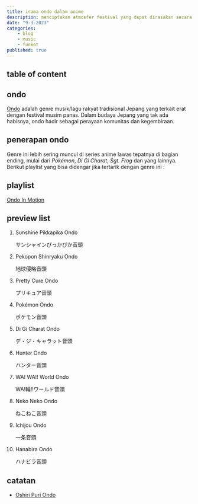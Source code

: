 ```yaml
---
title: irama ondo dalam anime
description: menciptakan atmosfer festival yang dapat dirasakan secara langsung
date: "9-3-2023"
categories:
    - blog
    - music
    - funkot
published: true
---
```


## table of content

## ondo

[Ondo](<https://en.wikipedia.org/wiki/Ondo_(music)>) adalah genre musik/lagu rakyat tradisional Jepang yang terkait erat dengan festival musim panas. Dalam budaya Jepang yang tak ada habisnya, ondo hadir sebagai perayaan komunitas dan kegembiraan.

## penerapan ondo

Genre ini lebih sering muncul di series anime lawas tepatnya di bagian ending, mulai dari _Pokémon_, _Di Gi Charat_, _Sgt. Frog_ dan yang lainnya. Berikut playlist yang bisa didengar jika tertarik dengan genre ini :

## playlist

[Ondo In Motion](https://youtube.com/playlist?list=PLxYJVQX4iniG5Zlxq2WWZq9fg4eBhjtV7&si=Fc9ci-dq8HRVjEUq)

## preview list

1. Sunshine Pikkapika Ondo

    サンシャインぴっかぴか音頭

2. Pekopon Shinryaku Ondo

    地球侵略音頭

3. Pretty Cure Ondo

    プリキュア音頭

4. Pokémon Ondo

    ポケモン音頭

5. Di Gi Charat Ondo

    デ・ジ・キャラット音頭

6. Hunter Ondo

    ハンター音頭

7. WA! WA!! World Ondo

    WA!輪!!ワールド音頭

8. Neko Neko Ondo

    ねこねこ音頭

9. Ichijou Ondo

    一条音頭

10. Hanabira Ondo

    ハナビラ音頭

## catatan

-   [Oshiri Puri Ondo](https://youtu.be/ON1_hkXe-1Y?si=81eEVcW7ODReCjGo)
